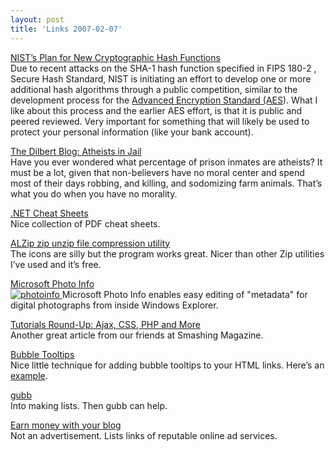```yaml
---
layout: post
title: 'Links 2007-02-07'
---
```

[NIST’s Plan for New Cryptographic Hash Functions](http://www.csrc.nist.gov/pki/HashWorkshop/index.html)   
Due to recent attacks on the SHA-1 hash function specified in FIPS 180-2 , Secure Hash Standard, NIST is initiating an effort to develop one or more additional hash algorithms through a public competition, similar to the development process for the [Advanced Encryption Standard (AES](http://csrc.nist.gov/CryptoToolkit/aes/index2.html)). What I like about this process and the earlier AES effort, is that it is public and peered reviewed. Very important for something that will likely be used to protect your personal information (like your bank account).

[The Dilbert Blog: Atheists in Jail](http://dilbertblog.typepad.com/the_dilbert_blog/2007/01/atheists_in_jai.html)   
Have you ever wondered what percentage of prison inmates are atheists? It must be a lot, given that non-believers have no moral center and spend most of their days robbing, and killing, and sodomizing farm animals. That’s what you do when you have no morality.

[.NET Cheat Sheets](http://john-sheehan.com/blog/index.php/net-cheat-sheets/)   
Nice collection of PDF cheat sheets.

[ALZip zip unzip file compression utility](http://www.altools.net/ALTools/ALZip/tabid/53/Default.aspx)   
The icons are silly but the program works great. Nicer than other Zip utilities I’ve used and it’s free.

[Microsoft Photo Info](http://www.microsoft.com/windowsxp/using/digitalphotography/prophoto/photoinfo.mspx)   
[ ![photoinfo](/cdn/images/blog/photoinfo_preview.jpg) ](/cdn/images/blog/photoinfo.gif)Microsoft Photo Info enables easy editing of "metadata" for digital photographs from inside Windows Explorer.

[ ](/cdn/images/blog/photoinfo.gif) [ ](/cdn/images/blog/photoinfo.gif) [ ](/cdn/images/blog/photoinfo.gif) [ ](/cdn/images/blog/photoinfo.gif) [ ](/cdn/images/blog/photoinfo.gif) [Tutorials Round-Up: Ajax, CSS, PHP and More](http://www.smashingmagazine.com/2007/01/26/tutorials-round-up-ajax-css-javascript-php-mysql-and-more/)   
Another great article from our friends at Smashing Magazine.

[Bubble Tooltips](http://web-graphics.com/mtarchive/001717.php)   
Nice little technique for adding bubble tooltips to your HTML links. Here’s an [example](http://web-graphics.com/mtarchive/BubbleTooltips.html).

[gubb](http://www.gubb.net/)   
Into making lists. Then gubb can help.

[Earn money with your blog](http://blog.csharp-online.net/?p=86)   
Not an advertisement. Lists links of reputable online ad services. 
